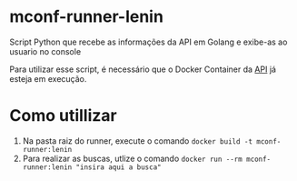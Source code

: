 # mconf-runner-lenin
Script Python que recebe as informações da API em Golang e exibe-as ao usuario no console

Para utilizar esse script, é necessário que o Docker Container da [API](https://github.com/leninribeiro/mconf-api-lenin) já esteja em execução.

# Como utillizar
1. Na pasta raiz do runner, execute o comando `docker build -t mconf-runner:lenin`
2. Para realizar as buscas, utlize o comando `docker run --rm mconf-runner:lenin "insira aqui a busca"`
